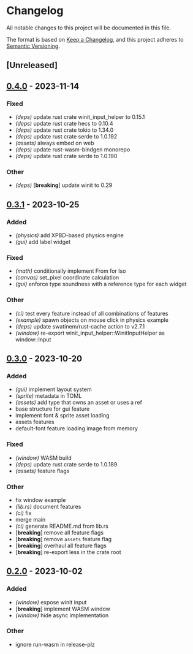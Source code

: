 # Changelog
All notable changes to this project will be documented in this file.

The format is based on [Keep a Changelog](https://keepachangelog.com/en/1.0.0/),
and this project adheres to [Semantic Versioning](https://semver.org/spec/v2.0.0.html).

## [Unreleased]

## [0.4.0](https://github.com/tversteeg/pixel-game-lib/compare/pixel-game-lib-v0.3.1...pixel-game-lib-v0.4.0) - 2023-11-14

### Fixed
- *(deps)* update rust crate winit_input_helper to 0.15.1
- *(deps)* update rust crate hecs to 0.10.4
- *(deps)* update rust crate tokio to 1.34.0
- *(deps)* update rust crate serde to 1.0.192
- *(assets)* always embed on web
- *(deps)* update rust-wasm-bindgen monorepo
- *(deps)* update rust crate serde to 1.0.190

### Other
- *(deps)* [**breaking**] update winit to 0.29

## [0.3.1](https://github.com/tversteeg/pixel-game-lib/compare/pixel-game-lib-v0.3.0...pixel-game-lib-v0.3.1) - 2023-10-25

### Added
- *(physics)* add XPBD-based physics engine
- *(gui)* add label widget

### Fixed
- *(math)* conditionally implement From<Isometry2> for Iso
- *(canvas)* set_pixel coordinate calculation
- *(gui)* enforce type soundness with a reference type for each widget

### Other
- *(ci)* test every feature instead of all combinations of features
- *(example)* spawn objects on mouse click in physics example
- *(deps)* update swatinem/rust-cache action to v2.7.1
- *(window)* re-export winit_input_helper::WinitInputHelper as window::Input

## [0.3.0](https://github.com/tversteeg/pixel-game-lib/compare/pixel-game-lib-v0.2.0...pixel-game-lib-v0.3.0) - 2023-10-20

### Added
- *(gui)* implement layout system
- *(sprite)* metadata in TOML
- *(assets)* add type that owns an asset or uses a ref
- base structure for gui feature
- implement font & sprite asset loading
- assets features
- default-font feature loading image from memory

### Fixed
- *(window)* WASM build
- *(deps)* update rust crate serde to 1.0.189
- *(assets)* feature flags

### Other
- fix window example
- *(lib.rs)* document features
- *(ci)* fix
- merge main
- *(ci)* generate README.md from lib.rs
- [**breaking**] remove all feature flags
- [**breaking**] remove `assets` feature flag
- [**breaking**] overhaul all feature flags
- [**breaking**] re-export less in the crate root

## [0.2.0](https://github.com/tversteeg/pixel-game-lib/compare/pixel-game-lib-v0.1.0...pixel-game-lib-v0.2.0) - 2023-10-02

### Added
- *(window)* expose winit input
- [**breaking**] implement WASM window
- *(window)* hide async implementation

### Other
- ignore run-wasm in release-plz
